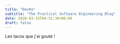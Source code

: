 ```yaml
---
title: "DevRa"
subtitle: "The Practical Software Engineering Blog"
date: 2020-03-25T04:52:30+06:00
draft: false
---
```


<!-- You can add a short description if you want -->

Les tacos que j'ai gouté !